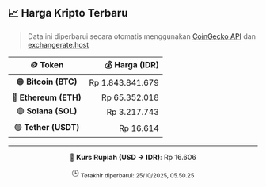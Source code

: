 

<!-- HARGA_KRIPTO -->
## 📈 Harga Kripto Terbaru

> Data ini diperbarui secara otomatis menggunakan [CoinGecko API](https://www.coingecko.com/) dan [exchangerate.host](https://exchangerate.host/)

<div align="center">

| 🪙 Token | 💰 Harga (IDR) |
|:------:|---------------:|
| 🟠 **Bitcoin (BTC)**   | Rp 1.843.841.679 |
| 🔵 **Ethereum (ETH)**  | Rp 65.352.018 |
| 🟣 **Solana (SOL)**    | Rp 3.217.743 |
| 🟢 **Tether (USDT)**   | Rp 16.614 |

---

💱 **Kurs Rupiah (USD → IDR)**: Rp 16.606

🕒 <sub>Terakhir diperbarui: 25/10/2025, 05.50.25</sub>

</div>
<!-- /HARGA_KRIPTO -->